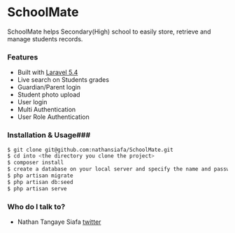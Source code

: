 # SchoolMate #

SchoolMate helps Secondary(High) school to easily store, retrieve and manage students records.

### Features ###

* Built with [Laravel 5.4](https://laravel.com)
* Live search on Students grades
* Guardian/Parent login
* Student photo upload
* User login
* Multi Authentication
* User Role Authentication

### Installation & Usage###

```sh
$ git clone git@github.com:nathansiafa/SchoolMate.git
$ cd into <the directory you clone the project>
$ composer install
$ create a database on your local server and specify the name and password in .env
$ php artisan migrate
$ php artisan db:seed
$ php artisan serve
```

### Who do I talk to? ###

* Nathan Tangaye Siafa [twitter](https://twitter.com/NathanSiafa1)
